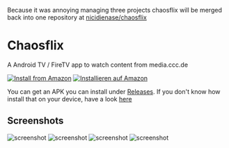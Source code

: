 Because it was annoying managing three projects chaosflix will be merged back into one repository at [nicidienase/chaosflix](https://github.com/NiciDieNase/chaosflix)

# Chaosflix

A Android TV / FireTV app to watch content from media.ccc.de

[![Install from Amazon](https://images-na.ssl-images-amazon.com/images/G/01/mobile-apps/devportal2/res/images/amazon-underground-app-us-black.png)](http://www.amazon.com/gp/product/B06Y3GYYGB/ref=mas_pm_chaosflix)
[![Installieren auf Amazon](https://images-na.ssl-images-amazon.com/images/G/01/mobile-apps/devportal2/res/images/amazon-underground-app-de-black.png)](http://www.amazon.de/gp/product/B06Y3GYYGB/ref=mas_pm_chaosflix)

You can get an APK you can install under [Releases](https://github.com/NiciDieNase/chaosflix/releases).
If you don't know how install that on your device, have a look [here](http://www.aftvnews.com/sideload/)

## Screenshots
![screenshot](screenshots/homescreen.png)
![screenshot](screenshots/device-2017-04-06-191834.png)
![screenshot](screenshots/device-2017-04-06-191926.png)
![screenshot](screenshots/device-2017-04-06-192059.png)
